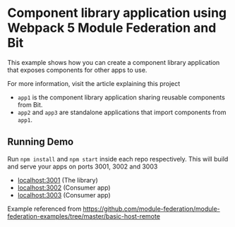 # Component library application using Webpack 5 Module Federation and Bit

This example shows how you can create a component library application that exposes components for other apps to use.

For more information, visit the article explaining this project

- `app1` is the component library application sharing reusable components from Bit.
- `app2` and `app3` are standalone applications that import components from `app1`.

## Running Demo

Run `npm install` and `npm start` inside each repo respectively. This will build and serve your apps on ports 3001, 3002 and 3003

- [localhost:3001](http://localhost:3001/) (The library)
- [localhost:3002](http://localhost:3002/) (Consumer app)
- [localhost:3003](http://localhost:3003/) (Consumer app)

Example referenced from https://github.com/module-federation/module-federation-examples/tree/master/basic-host-remote

